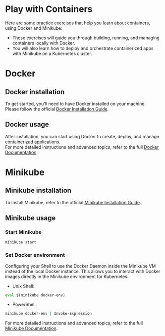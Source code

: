 # Play with Containers
Here are some practice exercises that help you learn about containers, using Docker and Minikube: 
* These exercises will guide you through building, running, and managing containers locally with Docker.
* You will also learn how to deploy and orchestrate containerized apps with Minikube on a Kubernetes cluster.

# Docker

## Docker installation
To get started, you'll need to have Docker installed on your machine.  
Please follow the official [Docker Installation Guide](https://docs.docker.com/get-docker/).  

## Docker usage
After installation, you can start using Docker to create, deploy, and manage containerized applications.  
For more detailed instructions and advanced topics, refer to the full [Docker Documentation](https://docs.docker.com/).

# Minikube

## Minikube installation
To install Minikube, refer to the official [Minikube Installation Guide](https://minikube.sigs.k8s.io/docs/start/?arch=%2Fwindows%2Fx86-64%2Fstable%2F.exe+download).

## Minikube usage

### Start Minikube
```bash
minikube start
```

### Set Docker environment

Configuring your Shell to use the Docker Daemon inside the Minikube VM instead of the local Docker instance. This allows you to interact with Docker images directly in the Minikube environment for Kubernetes.

* Unix Shell:  
```bash
eval $(minikube docker-env)   
```

* PowerShell:  
```bash          
minikube docker-env | Invoke-Expression
```

For more detailed instructions and advanced topics, refer to the full [Minikube Documentation](https://minikube.sigs.k8s.io/docs/).
